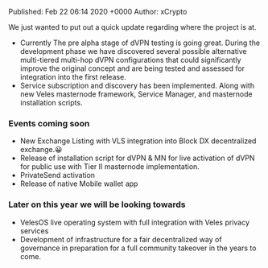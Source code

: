 Published:      Feb 22 06:14 2020 +0000
Author:         xCrypto 

We just wanted to put out a quick update regarding where the project is at. 
 
* Currently The pre alpha stage of dVPN testing is going great. During the development phase we have discovered several possible alternative multi-tiered multi-hop dVPN configurations that could significantly improve the original concept and are being tested and assessed for integration into the first release.
* Service subscription and discovery has been implemented. Along with new Veles masternode framework, Service Manager, and masternode installation scripts.

### Events coming soon

* New Exchange Listing with VLS integration into Block DX decentralized exchange.:grinning: 
* Release of installation script for dVPN & MN for live activation of dVPN for public use with Tier II masternode implementation.
* PrivateSend activation
* Release of native Mobile wallet app

### Later on this year we will be looking towards

* VelesOS live operating system with full integration with Veles privacy services
* Development of infrastructure for a fair decentralized way of governance in preparation for a full community takeover in the years to come.
